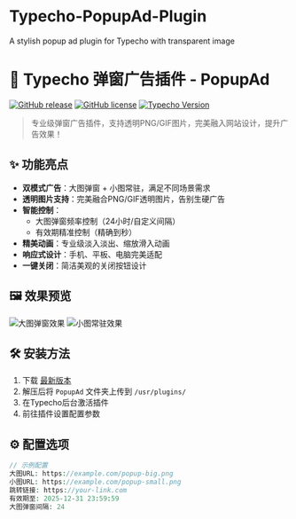# Typecho-PopupAd-Plugin
A stylish popup ad plugin for Typecho with transparent image
# 🚀 Typecho 弹窗广告插件 - PopupAd

[![GitHub release](https://img.shields.io/github/release/yourname/Typecho-PopupAd-Plugin.svg?style=flat-square)](https://github.com/yourname/Typecho-PopupAd-Plugin/releases)
[![GitHub license](https://img.shields.io/github/license/yourname/Typecho-PopupAd-Plugin?style=flat-square)](https://github.com/yourname/Typecho-PopupAd-Plugin/blob/main/LICENSE)
[![Typecho Version](https://img.shields.io/badge/Typecho-1.2.1+-blue.svg?style=flat-square)](https://typecho.org)

> 专业级弹窗广告插件，支持透明PNG/GIF图片，完美融入网站设计，提升广告效果！

## ✨ 功能亮点

- **双模式广告**：大图弹窗 + 小图常驻，满足不同场景需求
- **透明图片支持**：完美融合PNG/GIF透明图片，告别生硬广告
- **智能控制**：
  - 大图弹窗频率控制（24小时/自定义间隔）
  - 有效期精准控制（精确到秒）
- **精美动画**：专业级淡入淡出、缩放滑入动画
- **响应式设计**：手机、平板、电脑完美适配
- **一键关闭**：简洁美观的关闭按钮设计

## 🖼 效果预览

![大图弹窗效果](screenshot1.png)
![小图常驻效果](screenshot2.png)

## 🛠 安装方法

1. 下载 [最新版本](https://github.com/yourname/Typecho-PopupAd-Plugin/releases/latest)
2. 解压后将 `PopupAd` 文件夹上传到 `/usr/plugins/`
3. 在Typecho后台激活插件
4. 前往插件设置配置参数

## ⚙️ 配置选项

```php
// 示例配置
大图URL: https://example.com/popup-big.png
小图URL: https://example.com/popup-small.png
跳转链接: https://your-link.com
有效期至: 2025-12-31 23:59:59
大图弹窗间隔: 24

